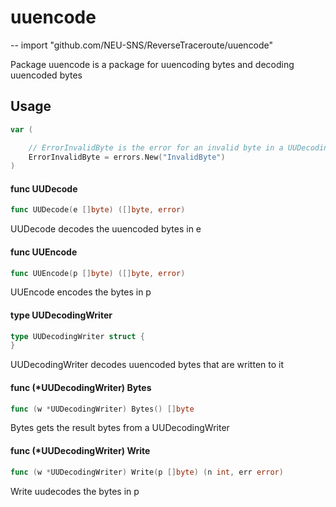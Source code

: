 # uuencode
--
    import "github.com/NEU-SNS/ReverseTraceroute/uuencode"

Package uuencode is a package for uuencoding bytes and decoding uuencoded bytes

## Usage

```go
var (

	// ErrorInvalidByte is the error for an invalid byte in a UUDecoding
	ErrorInvalidByte = errors.New("InvalidByte")
)
```

#### func  UUDecode

```go
func UUDecode(e []byte) ([]byte, error)
```
UUDecode decodes the uuencoded bytes in e

#### func  UUEncode

```go
func UUEncode(p []byte) ([]byte, error)
```
UUEncode encodes the bytes in p

#### type UUDecodingWriter

```go
type UUDecodingWriter struct {
}
```

UUDecodingWriter decodes uuencoded bytes that are written to it

#### func (*UUDecodingWriter) Bytes

```go
func (w *UUDecodingWriter) Bytes() []byte
```
Bytes gets the result bytes from a UUDecodingWriter

#### func (*UUDecodingWriter) Write

```go
func (w *UUDecodingWriter) Write(p []byte) (n int, err error)
```
Write uudecodes the bytes in p
